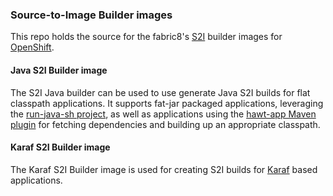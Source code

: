 ### Source-to-Image Builder images

This repo holds the source for the fabric8's
[S2I](https://docs.openshift.com/enterprise/3.0/creating_images/s2i.html)
builder images for [OpenShift](http://www.openshift.com).


#### Java S2I Builder image

The S2I Java builder can be used to use generate Java S2I builds for
flat classpath applications. It supports fat-jar packaged applications, leveraging the [run-java-sh project](https://github.com/fabric8io-images/run-java-sh),
as well as applications using the [hawt-app Maven plugin](https://github.com/fabric8io/fabric8/tree/master/hawt-app-maven-plugin)
for fetching dependencies and building up an appropriate classpath.

#### Karaf S2I Builder image

The Karaf S2I Builder image is used for creating S2I builds for
[Karaf](http://karaf.apache.org/) based applications.
